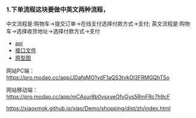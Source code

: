 ### 1.下单流程这块要做中英文两种流程，
中文流程是:购物车->提交订单->在线支付选择付款方式->支付;
英文流程是:购物车->选择收货地址->选择付款方式->支付


- [api](http://editor.swagger.io/)
- [接口文件](./index.yaml)
- [原型图](https://pro.modao.cc/app/JDafqMO1ydF1aQS3tvkOl3FRMGQhT5o?#screen=s18A8F9204A1524160880477)

网站PC端：https://pro.modao.cc/app/JDafqMO1ydF1aQS3tvkOl3FRMGQhT5o

网站移动端：https://pro.modao.cc/app/mCAsur8b0vsxyeOfvGys5RmFRc7h9cF

https://xiaoxmok.github.io/xiao/Demo/shopping/dist/zh/index.html